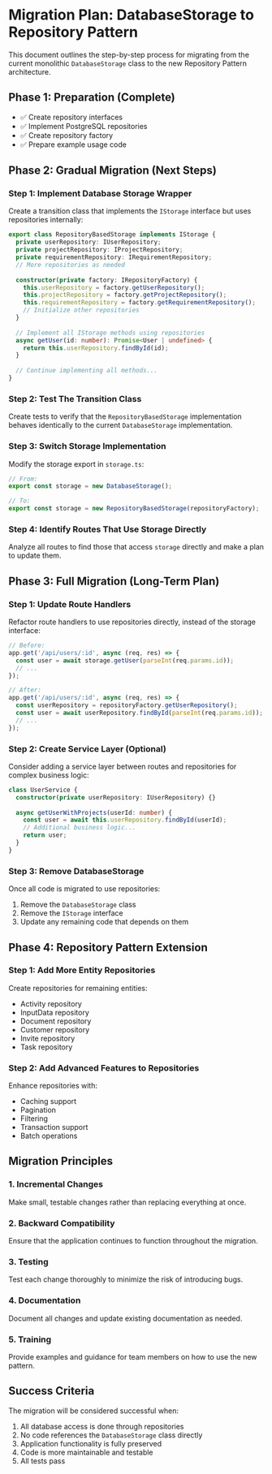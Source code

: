 # Migration Plan: DatabaseStorage to Repository Pattern

This document outlines the step-by-step process for migrating from the current monolithic `DatabaseStorage` class to the new Repository Pattern architecture.

## Phase 1: Preparation (Complete)

- ✅ Create repository interfaces
- ✅ Implement PostgreSQL repositories
- ✅ Create repository factory
- ✅ Prepare example usage code

## Phase 2: Gradual Migration (Next Steps)

### Step 1: Implement Database Storage Wrapper

Create a transition class that implements the `IStorage` interface but uses repositories internally:

```typescript
export class RepositoryBasedStorage implements IStorage {
  private userRepository: IUserRepository;
  private projectRepository: IProjectRepository;
  private requirementRepository: IRequirementRepository;
  // More repositories as needed
  
  constructor(private factory: IRepositoryFactory) {
    this.userRepository = factory.getUserRepository();
    this.projectRepository = factory.getProjectRepository();
    this.requirementRepository = factory.getRequirementRepository();
    // Initialize other repositories
  }
  
  // Implement all IStorage methods using repositories
  async getUser(id: number): Promise<User | undefined> {
    return this.userRepository.findById(id);
  }
  
  // Continue implementing all methods...
}
```

### Step 2: Test The Transition Class

Create tests to verify that the `RepositoryBasedStorage` implementation behaves identically to the current `DatabaseStorage` implementation.

### Step 3: Switch Storage Implementation

Modify the storage export in `storage.ts`:

```typescript
// From:
export const storage = new DatabaseStorage();

// To:
export const storage = new RepositoryBasedStorage(repositoryFactory);
```

### Step 4: Identify Routes That Use Storage Directly

Analyze all routes to find those that access `storage` directly and make a plan to update them.

## Phase 3: Full Migration (Long-Term Plan)

### Step 1: Update Route Handlers

Refactor route handlers to use repositories directly, instead of the storage interface:

```typescript
// Before:
app.get('/api/users/:id', async (req, res) => {
  const user = await storage.getUser(parseInt(req.params.id));
  // ...
});

// After:
app.get('/api/users/:id', async (req, res) => {
  const userRepository = repositoryFactory.getUserRepository();
  const user = await userRepository.findById(parseInt(req.params.id));
  // ...
});
```

### Step 2: Create Service Layer (Optional)

Consider adding a service layer between routes and repositories for complex business logic:

```typescript
class UserService {
  constructor(private userRepository: IUserRepository) {}
  
  async getUserWithProjects(userId: number) {
    const user = await this.userRepository.findById(userId);
    // Additional business logic...
    return user;
  }
}
```

### Step 3: Remove DatabaseStorage

Once all code is migrated to use repositories:
1. Remove the `DatabaseStorage` class
2. Remove the `IStorage` interface 
3. Update any remaining code that depends on them

## Phase 4: Repository Pattern Extension

### Step 1: Add More Entity Repositories

Create repositories for remaining entities:
- Activity repository
- InputData repository
- Document repository
- Customer repository
- Invite repository
- Task repository

### Step 2: Add Advanced Features to Repositories

Enhance repositories with:
- Caching support
- Pagination
- Filtering
- Transaction support
- Batch operations

## Migration Principles

### 1. Incremental Changes
Make small, testable changes rather than replacing everything at once.

### 2. Backward Compatibility
Ensure that the application continues to function throughout the migration.

### 3. Testing
Test each change thoroughly to minimize the risk of introducing bugs.

### 4. Documentation
Document all changes and update existing documentation as needed.

### 5. Training
Provide examples and guidance for team members on how to use the new pattern.

## Success Criteria

The migration will be considered successful when:

1. All database access is done through repositories
2. No code references the `DatabaseStorage` class directly
3. Application functionality is fully preserved
4. Code is more maintainable and testable
5. All tests pass